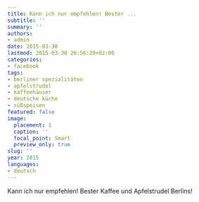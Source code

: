 ```yaml
---
title: Kann ich nur empfehlen! Bester ...
subtitle: ''
summary: ''
authors:
- admin
date: 2015-03-30
lastmod: 2015-03-30 20:56:29+02:00
categories:
- facebook
tags:
- berliner spezialitäten
- apfelstrudel
- kaffeehäuser
- deutsche küche
- süßspeisen
featured: false
image:
  placement: 1
  caption: ''
  focal_point: Smart
  preview_only: true
slug: ''
year: 2015
languages:
- deutsch
---
```


Kann ich nur empfehlen! Bester Kaffee und Apfelstrudel Berlins!